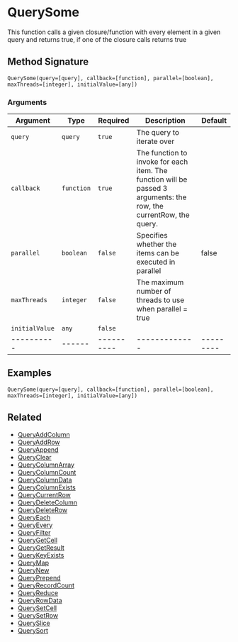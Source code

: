 # QuerySome

This function calls a given closure/function with every element in a given query and returns true, if one of the closure calls returns true

## Method Signature

```
QuerySome(query=[query], callback=[function], parallel=[boolean], maxThreads=[integer], initialValue=[any])
```

### Arguments

| Argument       | Type       | Required   | Description                                                                                                        | Default   |
| -------------- | ---------- | ---------- | ------------------------------------------------------------------------------------------------------------------ | --------- |
| `query`        | `query`    | `true`     | The query to iterate over                                                                                          |           |
| `callback`     | `function` | `true`     | The function to invoke for each item. The function will be passed 3 arguments: the row, the currentRow, the query. |           |
| `parallel`     | `boolean`  | `false`    | Specifies whether the items can be executed in parallel                                                            | false     |
| `maxThreads`   | `integer`  | `false`    | The maximum number of threads to use when parallel = true                                                          |           |
| `initialValue` | `any`      | `false`    |                                                                                                                    |           |
| ----------     | ------     | ---------- | -------------                                                                                                      | --------- |

## Examples

```
QuerySome(query=[query], callback=[function], parallel=[boolean], maxThreads=[integer], initialValue=[any])
```

## Related

* [QueryAddColumn](queryaddcolumn.md)
* [QueryAddRow](queryaddrow.md)
* [QueryAppend](queryappend.md)
* [QueryClear](queryclear.md)
* [QueryColumnArray](querycolumnarray.md)
* [QueryColumnCount](querycolumncount.md)
* [QueryColumnData](querycolumndata.md)
* [QueryColumnExists](querycolumnexists.md)
* [QueryCurrentRow](querycurrentrow.md)
* [QueryDeleteColumn](querydeletecolumn.md)
* [QueryDeleteRow](querydeleterow.md)
* [QueryEach](queryeach.md)
* [QueryEvery](queryevery.md)
* [QueryFilter](queryfilter.md)
* [QueryGetCell](querygetcell.md)
* [QueryGetResult](querygetresult.md)
* [QueryKeyExists](querykeyexists.md)
* [QueryMap](querymap.md)
* [QueryNew](querynew.md)
* [QueryPrepend](queryprepend.md)
* [QueryRecordCount](queryrecordcount.md)
* [QueryReduce](queryreduce.md)
* [QueryRowData](queryrowdata.md)
* [QuerySetCell](querysetcell.md)
* [QuerySetRow](querysetrow.md)
* [QuerySlice](queryslice.md)
* [QuerySort](querysort.md)
